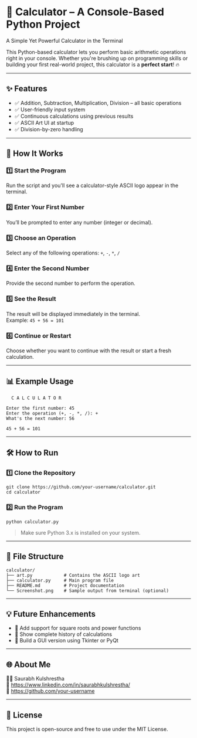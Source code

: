 # 🧮 Calculator – A Console-Based Python Project  
A Simple Yet Powerful Calculator in the Terminal  

This Python-based calculator lets you perform basic arithmetic operations right in your console. Whether you're brushing up on programming skills or building your first real-world project, this calculator is a **perfect start**! 🔥

---

## ✨ Features

- ✅ Addition, Subtraction, Multiplication, Division – all basic operations  
- ✅ User-friendly input system  
- ✅ Continuous calculations using previous results  
- ✅ ASCII Art UI at startup  
- ✅ Division-by-zero handling  

---

## 🚀 How It Works

### 1️⃣ Start the Program  
Run the script and you'll see a calculator-style ASCII logo appear in the terminal.

### 2️⃣ Enter Your First Number  
You’ll be prompted to enter any number (integer or decimal).

### 3️⃣ Choose an Operation  
Select any of the following operations: `+`, `-`, `*`, `/`

### 4️⃣ Enter the Second Number  
Provide the second number to perform the operation.

### 5️⃣ See the Result  
The result will be displayed immediately in the terminal.  
Example: `45 + 56 = 101`

### 6️⃣ Continue or Restart  
Choose whether you want to continue with the result or start a fresh calculation.

---

## 📊 Example Usage

```
  C A L C U L A T O R

Enter the first number: 45  
Enter the operation (+, -, *, /): +  
What's the next number: 56  

45 + 56 = 101
```

---

## 🛠️ How to Run

### 1️⃣ Clone the Repository

```
git clone https://github.com/your-username/calculator.git
cd calculator
```

### 2️⃣ Run the Program

```
python calculator.py
```

> Make sure Python 3.x is installed on your system.

---

## 📂 File Structure

```
calculator/
├── art.py            # Contains the ASCII logo art  
├── calculator.py     # Main program file  
├── README.md         # Project documentation  
└── Screenshot.png    # Sample output from terminal (optional)
```

---

## 💡 Future Enhancements

- 🔹 Add support for square roots and power functions  
- 🔹 Show complete history of calculations  
- 🔹 Build a GUI version using Tkinter or PyQt  

---

## 🌐 About Me

👨‍💻 Saurabh Kulshrestha  
🔗 https://www.linkedin.com/in/saurabhkulshrestha/  
📂 https://github.com/your-username

---

## 📄 License

This project is open-source and free to use under the MIT License.
